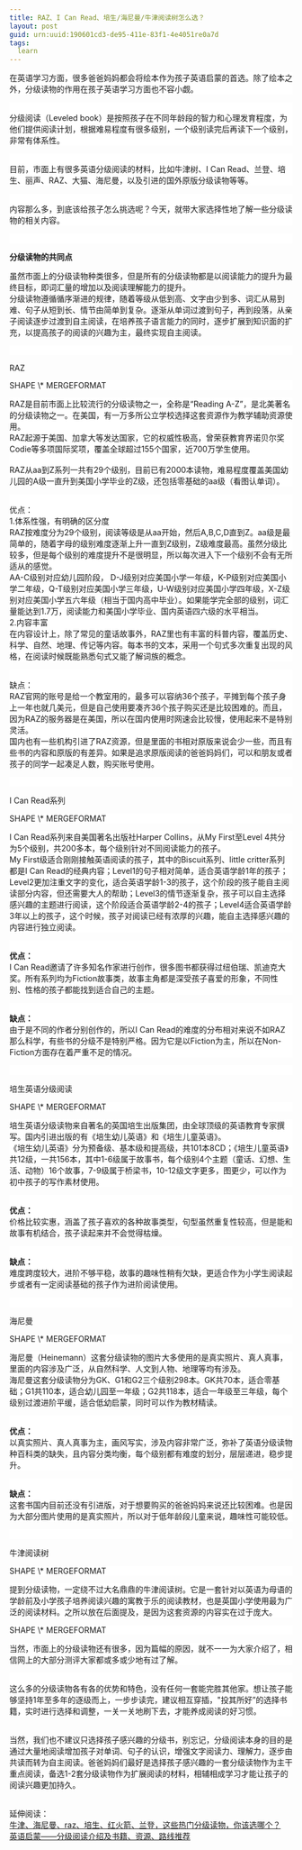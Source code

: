 ```yaml
---
title: RAZ、I Can Read、培生/海尼曼/牛津阅读树怎么选？
layout: post
guid: urn:uuid:190601cd3-de95-411e-83f1-4e4051re0a7d
tags:
  learn 
---
```

<p class="MsoNormal" style="background:white;">
	在英语学习方面，很多爸爸妈妈都会将绘本作为孩子英语启蒙的首选。除了绘本之外，分级读物的作用在孩子英语学习方面也不容小觑。
</p>
<p class="MsoNormal" style="background:white;">
	<br />
<span>分级阅读（</span>Leveled book<span>）是按照孩子在不同年龄段的智力和心理发育程度，为他们提供阅读计划，根据难易程度有很多级别，一个级别读完后再读下一个级别，非常有体系性。</span> 
</p>
<p class="MsoNormal" style="background:white;">
	<br />
<span>目前，市面上有很多英语分级阅读的材料，比如牛津树、</span>I Can Read<span>、兰登、培生、丽声、</span>RAZ<span>、大猫、海尼曼，以及引进的国外原版分级读物等等。</span> 
</p>
<p class="MsoNormal" style="background:white;">
	<br />
<span>内容那么多，到底该给孩子怎么挑选呢？今天，就带大家选择性地了解一些分级读物的相关内容。</span> 
</p>
<p class="MsoNormal" style="background:white;">
	&nbsp;
</p>
<p class="MsoNormal" align="left">
	<b>分级读物的共同点</b> 
</p>
<p class="MsoNormal" align="left">
	虽然市面上的分级读物种类很多，但是所有的分级读物都是以阅读能力的提升为最终目标，即词汇量的增加以及阅读理解能力的提升。<br />
分级读物遵循循序渐进的规律，随着等级从低到高、文字由少到多、词汇从易到难、句子从短到长、情节由简单到复杂。逐渐从单词过渡到句子，再到段落，从亲子阅读逐步过渡到自主阅读，在培养孩子语言能力的同时，逐步扩展到知识面的扩充，以提高孩子的阅读的兴趣为主，最终实现自主阅读。
</p>
<p class="MsoNormal" style="background:white;">
	&nbsp;
</p>
<p class="MsoNormal" align="left">
	RAZ
</p>
<p class="MsoNormal" style="background:white;">
	<span></span><span> </span>SHAPE <span> </span>\* MERGEFORMAT <span></span> 
</p>
<p class="MsoNormal" style="background:white;">
	RAZ<span>是目前市面上比较流行的分级读物之一，全称是“</span>Reading A-Z<span>”，是北美著名的分级读物之一。在美国，有一万多所公立学校选择这套资源作为教学辅助资源使用。</span><br />
RAZ<span>起源于美国、加拿大等发达国家，它的权威性极高，曾荣获教育界诺贝尔奖</span>Codie<span>等多项国际奖项，覆盖全球超过</span>155<span>个国家，近</span>700<span>万学生使用。</span><br />
&nbsp;<br />
RAZ<span>从</span>aa<span>到</span>Z<span>系列一共有</span>29<span>个级别，目前已有</span>2000<span>本读物，难易程度覆盖美国幼儿园的</span>A<span>级一直升到美国小学毕业的</span>Z<span>级，还包括零基础的</span>aa<span>级（看图认单词）。</span> 
</p>
<p class="MsoNormal" style="background:white;">
	<br />
<span>优点：</span><br />
1.<span>体系性强，有明确的区分度</span><br />
RAZ<span>按难度分为</span>29<span>个级别，阅读等级是从</span>aa<span>开始，然后</span>A,B,C,D<span>直到</span>Z<span>。</span>aa<span>级是最简单的，随着字母的级别难度逐渐上升一直到</span>Z<span>级别，</span>Z<span>级难度最高。虽然分级比较多，但是每个级别的难度提升不是很明显，所以每次进入下一个级别不会有无所适从的感觉。</span><br />
AA-C<span>级别对应幼儿园阶段，</span> D-J<span>级别对应美国小学一年级，</span>K-P<span>级别对应美国小学二年级，</span>Q-T<span>级别对应美国小学三年级，</span>U-W<span>级别对应美国小学四年级，</span>X-Z<span>级别对应美国小学五六年级（相当于国内高中毕业）。如果能学完全部的级别，词汇量能达到</span>1.7<span>万，阅读能力和美国小学毕业、国内英语四六级的水平相当。</span><br />
2.<span>内容丰富</span><br />
<span>在内容设计上，除了常见的童话故事外，</span>RAZ<span>里也有丰富的科普内容，覆盖历史、科学、自然、地理、传记等内容。每本书的文本，采用一个句式多次重复出现的风格，在阅读时候既能熟悉句式又能了解词族的概念。</span> 
</p>
<p class="MsoNormal" style="background:white;">
	<br />
<span>缺点：</span><br />
RAZ<span>官网的账号是给一个教室用的，最多可以容纳</span>36<span>个孩子，平摊到每个孩子身上一年也就几美元，但是自己使用要凑齐</span>36<span>个孩子购买还是比较困难的。而且，因为</span>RAZ<span>的服务器是在美国，所以在国内使用时网速会比较慢，使用起来不是特别灵活。</span><br />
<span>国内也有一些机构引进了</span>RAZ<span>资源，但是里面的书相对原版来说会少一些，而且有些书的内容和原版的有差异。如果是追求原版阅读的爸爸妈妈们，可以和朋友或者孩子的同学一起凑足人数，购买账号使用。</span> 
</p>
<p class="MsoNormal" style="background:white;">
	&nbsp;
</p>
<p class="MsoNormal" align="left">
	I Can Read系列
</p>
<p class="MsoNormal" style="background:white;">
	<span></span><span> </span>SHAPE <span> </span>\* MERGEFORMAT <span></span> 
</p>
<p class="MsoNormal" style="background:white;">
	I Can Read<span>系列来自美国著名出版社</span>Harper Collins<span>，从</span>My First<span>至</span>Level 4<span>共分为</span>5<span>个级别，共</span>200<span>多本，每个级别针对不同阅读能力的孩子。</span><br />
My First<span>级适合刚刚接触英语阅读的孩子，其中的</span>Biscuit<span>系列、</span>little
critter<span>系列都是</span>I Can Read<span>的经典内容；</span>Level1<span>的句子相对简单，适合英语学龄</span>1<span>年的孩子；</span>Level2<span>更加注重文字的变化，适合英语学龄</span>1-3<span>的孩子，这个阶段的孩子能自主阅读部分内容，但还需要大人的帮助；</span>Level3<span>的情节逐渐复杂，孩子可以自主选择感兴趣的主题进行阅读，这个阶段适合英语学龄</span>2-4<span>的孩子；</span>Level4<span>适合英语学龄</span>3<span>年以上的孩子，这个时候，孩子对阅读已经有浓厚的兴趣，能自主选择感兴趣的内容进行独立阅读。</span> 
</p>
<p class="MsoNormal" style="background:white;">
	<br />
<b>优点：</b><br />
I Can Read<span>邀请了许多知名作家进行创作，很多图书都获得过纽伯瑞、凯迪克大奖。所有系列均为</span>Fiction<span>故事类，故事主角都是深受孩子喜爱的形象，不同性别、性格的孩子都能找到适合自己的主题。</span> 
</p>
<p class="MsoNormal" style="background:white;">
	<br />
<b>缺点：</b><br />
<span>由于是不同的作者分别创作的，所以</span>I Can Read<span>的难度的分布相对来说不如</span>RAZ<span>那么科学，有些书的分级不是特别严格。因为它是以</span>Fiction<span>为主，所以在</span>Non-Fiction<span>方面存在着严重不足的情况。</span> 
</p>
<p class="MsoNormal" style="background:white;">
	&nbsp;
</p>
<p class="MsoNormal" align="left">
	培生英语分级阅读
</p>
<p class="MsoNormal" style="background:white;">
	<span></span><span> </span>SHAPE <span> </span>\* MERGEFORMAT <span></span> 
</p>
<p class="MsoNormal" style="background:white;">
	培生英语分级读物来自著名的英国培生出版集团，由全球顶级的英语教育专家撰写。国内引进出版的有《培生幼儿英语》和《培生儿童英语》。<br />
<span>《培生幼儿英语》分为预备级、基本级和提高级，共</span>101<span>本</span>8CD<span>；《培生儿童英语》共</span>12<span>级，一共</span>156<span>本，其中</span>1-6<span>级属于故事书，每个级别</span>4<span>个主题（童话、幻想、生活、动物）</span>16<span>个故事，</span>7-9<span>级属于桥梁书，</span>10-12<span>级文字更多，图更少，可以作为初中孩子的写作素材使用。</span> 
</p>
<p class="MsoNormal" style="background:white;">
	<br />
<b>优点：</b><br />
<span>价格比较实惠，涵盖了孩子喜欢的各种故事类型，句型虽然重复性较高，但是能和故事有机结合，孩子读起来并不会觉得枯燥。</span> 
</p>
<p class="MsoNormal" style="background:white;">
	<br />
<b>缺点：</b><br />
<span>难度跨度较大，进阶不够平稳，故事的趣味性稍有欠缺，更适合作为小学生阅读起步或者有一定阅读基础的孩子作为进阶阅读使用。</span> 
</p>
<p class="MsoNormal" style="background:white;">
	&nbsp;
</p>
<p class="MsoNormal" align="left">
	海尼曼
</p>
<p class="MsoNormal" style="background:white;">
	<span></span><span> </span>SHAPE <span> </span>\* MERGEFORMAT <span></span> 
</p>
<p class="MsoNormal" style="background:white;">
	海尼曼（Heinemann<span>）这套分级读物的图片大多使用的是真实照片、真人真事，里面的内容涉及广泛，从自然科学、人文到人物、地理等均有涉及。</span><br />
<span>海尼曼这套分级读物分为</span>GK<span>、</span>G1<span>和</span>G2<span>三个级别</span>298<span>本。</span>GK<span>共</span>70<span>本，适合零基础；</span>G1<span>共</span>110<span>本，适合幼儿园至一年级；</span>G2<span>共</span>118<span>本，适合一年级至三年级，每个级别过渡进阶平缓，适合低幼启蒙，同时可以作为教材精读。</span> 
</p>
<p class="MsoNormal" style="background:white;">
	<br />
<b>优点：</b><br />
<span>以真实照片、真人真事为主，画风写实，涉及内容非常广泛，弥补了英语分级读物种百科类的缺失，且内容分类均衡，每个级别都有难度的划分，层层递进，稳步提升。</span> 
</p>
<p class="MsoNormal" style="background:white;">
	<br />
<b>缺点：</b><br />
<span>这套书国内目前还没有引进版，对于想要购买的爸爸妈妈来说还比较困难。也是因为大部分图片使用的是真实照片，所以对于低年龄段儿童来说，趣味性可能较低。</span> 
</p>
<p class="MsoNormal" style="background:white;">
	&nbsp;
</p>
<p class="MsoNormal" align="left">
	牛津阅读树
</p>
<p class="MsoNormal" style="background:white;">
	<span></span><span> </span>SHAPE <span> </span>\* MERGEFORMAT <span></span> 
</p>
<p class="MsoNormal" style="background:white;">
	提到分级读物，一定绕不过大名鼎鼎的牛津阅读树。它是一套针对以英语为母语的学龄前及小学孩子培养阅读兴趣的寓教于乐的阅读教材，也是英国小学使用最为广泛的阅读材料。之所以放在后面提及，是因为这套资源的内容实在过于庞大。
</p>
<p class="MsoNormal" style="background:white;">
	<span></span><span> </span>SHAPE <span> </span>\* MERGEFORMAT <span></span> 
</p>
<p class="MsoNormal" style="background:white;">
	当然，市面上的分级读物还有很多，因为篇幅的原因，就不一一为大家介绍了，相信网上的大部分测评大家都或多或少地有过了解。
</p>
<p class="MsoNormal" style="background:white;">
	<br />
<span>这么多的分级读物各有各的优势和特色，没有任何一套能完胜其他家。想让孩子能够坚持</span>1<span>年至多年的逐级而上，一步步读完，建议相互穿插，</span>"<span>投其所好”的选择书籍，实时进行选择和调整，一关一关地刷下去，才能养成阅读的好习惯。</span> 
</p>
<br />
<span>当然，我们也不建议只选择孩子感兴趣的分级书，别忘记，分级阅读本身的目的是通过大量地阅读增加孩子对单词、句子的认识，增强文字阅读力、理解力，逐步由共读而转为自主阅读。爸爸妈妈们最好是选择孩子感兴趣的一套分级读物作为主干重点阅读，备选</span>1-2<span>套分级读物作为扩展阅读的材料，相辅相成学习才能让孩子的阅读兴趣更加持久。</span>
<p>
<br />
延伸阅读：<br />
<a href="https://mp.weixin.qq.com/s?__biz=MzU2ODY0NzM1NQ==&mid=2247483749&idx=1&sn=82583c10ce34fb25e561934b7a4ac9ad&chksm=fc8b8ab1cbfc03a74a70ff10f634e3c82bf8205fb00f2efa638dd37aadc5d46d7f8c0f174df0&mpshare=1&scene=1&srcid=0829AsO7pN6BdpfJYcWDfFy7&sharer_sharetime=1567046875520&sharer_shareid=14ef5c4af6a42c64820d7713c1533f2b&pass_ticket=M0kRu1nIXcoz88zJpRqZNFLZYaZLWa0oMHLfK3Kc46iAGjbqBJgD03Ny2rLGf7yC#rd" target="_blank">牛津、海尼曼、raz、培生、红火箭、兰登，这些热门分级读物，你该选哪个？</a><br />
<a href="https://mp.weixin.qq.com/s?__biz=MzU2ODY0NzM1NQ==&mid=2247483904&idx=1&sn=34844c15c80326d401bf1a04df6ad26d&chksm=fc8b89d4cbfc00c2da5f43085c58f012815b5d3c36e947e11a9db2cf2c5ca75b223e02d64d9f&mpshare=1&scene=1&srcid=&sharer_sharetime=1567066682461&sharer_shareid=14ef5c4af6a42c64820d7713c1533f2b&pass_ticket=g%2FQuDBSLkWZ04QMCifRp7w6%2BpagDhc7N3dIqQkDPeS5C%2BLoq2dFuPM0VGoKLD3E%2F#rd" target="_blank">英语启蒙——分级阅读介绍及书籍、资源、路线推荐</a><br />
</p>
